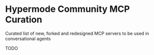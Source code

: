 # Hypermode Community MCP Curation

Curated list of new, forked and redesigned MCP servers to be used in conversational agents

TODO
